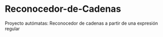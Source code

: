 # Reconocedor-de-Cadenas
Proyecto autómatas: Reconocedor de cadenas a partir de una expresión regular
